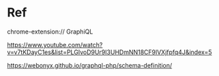 # Ref

chrome-extension://
GraphiQL

https://www.youtube.com/watch?v=v7tKDayC1es&list=PLGIvoD9Ur9I3UHDmNN18CF9lVXjfpfq4J&index=5

https://webonyx.github.io/graphql-php/schema-definition/
